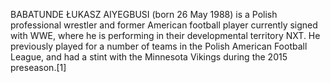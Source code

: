 BABATUNDE ŁUKASZ AIYEGBUSI (born 26 May 1988) is a Polish professional wrestler and former American football player currently signed with WWE, where he is performing in their developmental territory NXT. He previously played for a number of teams in the Polish American Football League, and had a stint with the Minnesota Vikings during the 2015 preseason.[1]
